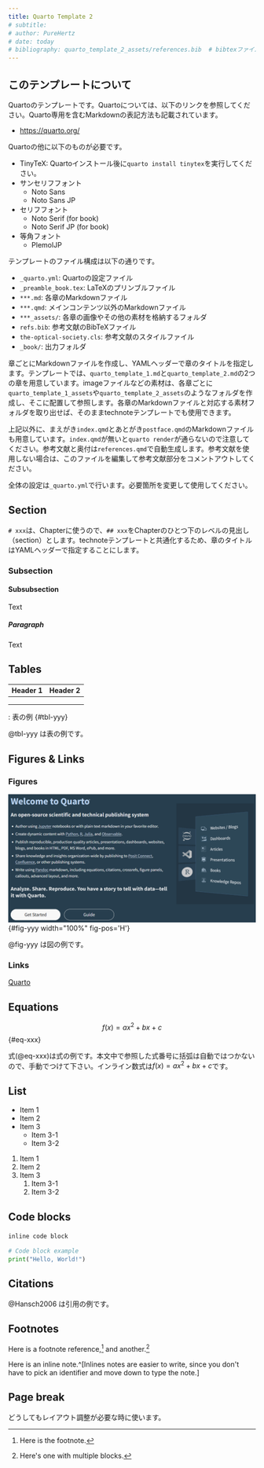 ```yaml
---
title: Quarto Template 2
# subtitle: 
# author: PureHertz
# date: today
# bibliography: quarto_template_2_assets/references.bib  # bibtexファイル
---
```



## このテンプレートについて

Quartoのテンプレートです。Quartoについては、以下のリンクを参照してください。Quarto専用を含むMarkdownの表記方法も記載されています。

- https://quarto.org/

Quartoの他に以下のものが必要です。

- TinyTeX: Quartoインストール後に`quarto install tinytex`を実行してください。
- サンセリフフォント
  - Noto Sans
  - Noto Sans JP
- セリフフォント
  - Noto Serif (for book)
  - Noto Serif JP (for book)
- 等角フォント
  - PlemolJP

テンプレートのファイル構成は以下の通りです。

- `_quarto.yml`: Quartoの設定ファイル
- `_preamble_book.tex`: LaTeXのプリンブルファイル
- `***.md`: 各章のMarkdownファイル
- `***.qmd`: メインコンテンツ以外のMarkdownファイル
- `***_assets/`: 各章の画像やその他の素材を格納するフォルダ
- `refs.bib`: 参考文献のBibTeXファイル
- `the-optical-society.cls`: 参考文献のスタイルファイル
- `_book/`: 出力フォルダ

章ごとにMarkdownファイルを作成し、YAMLヘッダーで章のタイトルを指定します。テンプレートでは、`quarto_template_1.md`と`quarto_template_2.md`の2つの章を用意しています。imageファイルなどの素材は、各章ごとに`quarto_template_1_assets`や`quarto_template_2_assets`のようなフォルダを作成し、そこに配置して参照します。各章のMarkdownファイルと対応する素材フォルダを取り出せば、そのままtechnoteテンプレートでも使用できます。

上記以外に、まえがき`index.qmd`とあとがき`postface.qmd`のMarkdownファイルも用意しています。`index.qmd`が無いと`quarto render`が通らないので注意してください。参考文献と奥付は`references.qmd`で自動生成します。参考文献を使用しない場合は、このファイルを編集して参考文献部分をコメントアウトしてください。

全体の設定は`_quarto.yml`で行います。必要箇所を変更して使用してください。


## Section

`# xxx`は、Chapterに使うので、`## xxx`をChapterのひとつ下のレベルの見出し（section）とします。technoteテンプレートと共通化するため、章のタイトルはYAMLヘッダーで指定することにします。


### Subsection

#### Subsubsection

Text

##### Paragraph

Text


## Tables

| Header 1 | Header 2 |
|----------|----------|
|          |          |
|          |          |
|          |          |

: 表の例 {#tbl-yyy}

@tbl-yyy は表の例です。


## Figures & Links

### Figures

![図の例](quarto_template_2_assets/image.png){#fig-yyy width="100%" fig-pos='H'}

@fig-yyy は図の例です。

### Links

[Quarto](https://quarto.org)


## Equations

$$
  f(x) = ax^2 + bx + c
$${#eq-xxx}

式(@eq-xxx)は式の例です。本文中で参照した式番号に括弧は自動ではつかないので、手動でつけて下さい。インライン数式は$f(x) = ax^2 + bx + c$です。


## List

- Item 1
- Item 2
- Item 3
  - Item 3-1
  - Item 3-2

1. Item 1
2. Item 2
3. Item 3
   1. Item 3-1
   2. Item 3-2


## Code blocks

`inline code block`

```python
# Code block example
print("Hello, World!")
```


## Citations

@Hansch2006 は引用の例です。


## Footnotes

Here is a footnote reference,[^2] and another.[^longnote2]

[^2]: Here is the footnote.

[^longnote2]: Here's one with multiple blocks.

Here is an inline note.^[Inlines notes are easier to write,
since you don't have to pick an identifier and move down to
type the note.]


## Page break

どうしてもレイアウト調整が必要な時に使います。
